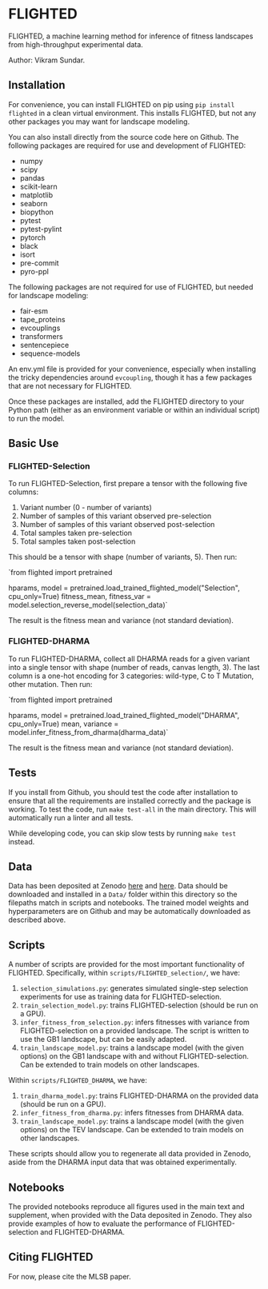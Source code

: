 # FLIGHTED

FLIGHTED, a machine learning method for inference of fitness landscapes from high-throughput experimental data.

Author: Vikram Sundar.

## Installation

For convenience, you can install FLIGHTED on pip using `pip install flighted` in a clean virtual environment. This installs FLIGHTED, but not any other packages you may want for landscape modeling.

You can also install directly from the source code here on Github. The following packages are required for use and development of FLIGHTED:

- numpy
- scipy
- pandas
- scikit-learn
- matplotlib
- seaborn
- biopython
- pytest
- pytest-pylint
- pytorch
- black
- isort
- pre-commit
- pyro-ppl

The following packages are not required for use of FLIGHTED, but needed for landscape modeling:

- fair-esm
- tape_proteins
- evcouplings
- transformers
- sentencepiece
- sequence-models

An env.yml file is provided for your convenience, especially when installing the tricky dependencies around `evcoupling`, though it has a few packages that are not necessary for FLIGHTED. 

Once these packages are installed, add the FLIGHTED directory to your Python path (either as an environment variable or within an individual script) to run the model.

## Basic Use

### FLIGHTED-Selection

To run FLIGHTED-Selection, first prepare a tensor with the following five columns:

1. Variant number (0 - number of variants)
2. Number of samples of this variant observed pre-selection
3. Number of samples of this variant observed post-selection
4. Total samples taken pre-selection
5. Total samples taken post-selection

This should be a tensor with shape (number of variants, 5). Then run:

`from flighted import pretrained

hparams, model = pretrained.load_trained_flighted_model("Selection", cpu_only=True)
fitness_mean, fitness_var = model.selection_reverse_model(selection_data)`

The result is the fitness mean and variance (not standard deviation).

### FLIGHTED-DHARMA

To run FLIGHTED-DHARMA, collect all DHARMA reads for a given variant into a single tensor with shape (number of reads, canvas length, 3). The last column is a one-hot encoding for 3 categories: wild-type, C to T Mutation, other mutation. Then run:

`from flighted import pretrained

hparams, model = pretrained.load_trained_flighted_model("DHARMA", cpu_only=True)
mean, variance = model.infer_fitness_from_dharma(dharma_data)`

The result is the fitness mean and variance (not standard deviation).

## Tests

If you install from Github, you should test the code after installation to ensure that all the requirements are installed correctly and the package is working. To test the code, run `make test-all` in the main directory. This will automatically run a linter and all tests.

While developing code, you can skip slow tests by running `make test` instead.

## Data

Data has been deposited at Zenodo [here](https://zenodo.org/records/10777739) and [here](https://zenodo.org/records/10779337). Data should be downloaded and installed in a `Data/` folder within this directory so the filepaths match in scripts and notebooks. The trained model weights and hyperparameters are on Github and may be automatically downloaded as described above.

## Scripts

A number of scripts are provided for the most important functionality of FLIGHTED. Specifically, within `scripts/FLIGHTED_selection/`, we have:

1. `selection_simulations.py`: generates simulated single-step selection experiments for use as training data for FLIGHTED-selection.
2. `train_selection_model.py`: trains FLIGHTED-selection (should be run on a GPU).
3. `infer_fitness_from_selection.py`: infers fitnesses with variance from FLIGHTED-selection on a provided landscape. The script is written to use the GB1 landscape, but can be easily adapted.
4. `train_landscape_model.py`: trains a landscape model (with the given options) on the GB1 landscape with and without FLIGHTED-selection. Can be extended to train models on other landscapes.

Within `scripts/FLIGHTED_DHARMA`, we have:

1. `train_dharma_model.py`: trains FLIGHTED-DHARMA on the provided data (should be run on a GPU).
2. `infer_fitness_from_dharma.py`: infers fitnesses from DHARMA data.
3. `train_landscape_model.py`: trains a landscape model (with the given options) on the TEV landscape. Can be extended to train models on other landscapes.

These scripts should allow you to regenerate all data provided in Zenodo, aside from the DHARMA input data that was obtained experimentally.

## Notebooks

The provided notebooks reproduce all figures used in the main text and supplement, when provided with the Data deposited in Zenodo. They also provide examples of how to evaluate the performance of FLIGHTED-selection and FLIGHTED-DHARMA.

## Citing FLIGHTED

For now, please cite the MLSB paper.
